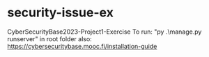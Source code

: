 # security-issue-ex
CyberSecurityBase2023-Project1-Exercise
To run: "py .\manage.py runserver" in root folder
also: https://cybersecuritybase.mooc.fi/installation-guide

